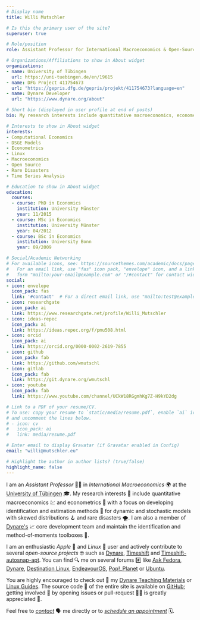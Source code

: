 ```yaml
---
# Display name
title: Willi Mutschler

# Is this the primary user of the site?
superuser: true

# Role/position
role: Assistant Professor for International Macroeconomics & Open-Source Enthusiast

# Organizations/Affiliations to show in About widget
organizations:
- name: University of Tübingen
  url: https://uni-tuebingen.de/en/19615
- name: DFG Project 411754673
  url: "https://gepris.dfg.de/gepris/projekt/411754673?language=en"
- name: Dynare Developer
  url: "https://www.dynare.org/about"

# Short bio (displayed in user profile at end of posts)
bio: My research interests include quantitative macroeconomics, econometrics and time series analysis.

# Interests to show in About widget
interests:
- Computational Economics
- DSGE Models
- Econometrics
- Linux
- Macroeconomics
- Open Source
- Rare Disasters
- Time Series Analysis

# Education to show in About widget
education:
  courses:
  - course: PhD in Economics
    institution: University Münster
    year: 11/2015
  - course: MSc in Economics
    institution: University Münster
    year: 04/2012
  - course: BSc in Economics
    institution: University Bonn
    year: 09/2009

# Social/Academic Networking
# For available icons, see: https://sourcethemes.com/academic/docs/page-builder/#icons
#   For an email link, use "fas" icon pack, "envelope" icon, and a link in the
#   form "mailto:your-email@example.com" or "/#contact" for contact widget.
social:
- icon: envelope
  icon_pack: fas
  link: '#contact'  # For a direct email link, use "mailto:test@example.org".
- icon: researchgate
  icon_pack: ai
  link: https://www.researchgate.net/profile/Willi_Mutschler
- icon: ideas-repec
  icon_pack: ai
  link: https://ideas.repec.org/f/pmu508.html
- icon: orcid
  icon_pack: ai
  link: https://orcid.org/0000-0002-2619-7855
- icon: github
  icon_pack: fab
  link: https://github.com/wmutschl
- icon: gitlab
  icon_pack: fab
  link: https://git.dynare.org/wmutschl
- icon: youtube
  icon_pack: fab
  link: https://www.youtube.com/channel/UCkW18RGgmhKg7Z-H9kYD2dg

# Link to a PDF of your resume/CV.
# To use: copy your resume to `static/media/resume.pdf`, enable `ai` icons in `params.toml`, 
# and uncomment the lines below.
# - icon: cv
#   icon_pack: ai
#   link: media/resume.pdf

# Enter email to display Gravatar (if Gravatar enabled in Config)
email: "willi@mutschler.eu"

# Highlight the author in author lists? (true/false)
highlight_name: false
---
```


I am an *Assistant Professor* 🧑‍🏫 in *International Macroeconomics* 🌍 at the [University of Tübingen](https://uni-tuebingen.de/en/19615) 🎓. My research interests 🔬 include quantitative macroeconomics 💹 and econometrics 🧮 with a focus on developing identification and estimation methods 🔮 for dynamic and stochastic models with skewed distributions 🪝 and rare disasters 🌪️. I am also a member of [Dynare's](https://www.dynare.org/about/#team) 📈 core development team and maintain the identification and method-of-moments toolboxes 🧰.

I am an enthusiastic *Apple* 🍏 and *Linux* 🐧 user and actively contribute to several *open-source projects* 🤓 such as [Dynare](https://dynare.org), [Timeshift](https://github.com/wmutschl/timeshift) and [Timeshift-autosnap-apt](https://github.com/wmutschl/timeshift-autosnap-apt). You can find 🔍 me on several forums #️⃣ like [Ask Fedora](https://ask.fedoraproject.org/u/wmutschl), [Dynare](https://forum.dynare.org/u/wmutschl), [Destination Linux](https://discourse.destinationlinux.network/u/wmutschl/), [EndeavourOS](https://forum.endeavouros.com/u/wmutschl), [Pop!_Planet](https://pop-planet.info/forums/members/wmutschl.104) or [Ubuntu](https://discourse.ubuntu.com/u/wmutschl).

You are highly encouraged to check out 👀 my [Dynare Teaching Materials](dynare) or [Linux Guides](linux). The source code 📜 of the entire site is available on [GitHub](https://github.com/wmutschl/website-academic); getting involved 👋 by opening issues or pull-request 🧑‍💻 is greatly appreciated 🙏. 

Feel free to *[contact](#contact)* 🗣️ me directly or to *[schedule an appointment](https://schedule.mutschler.eu)* 🗓️.